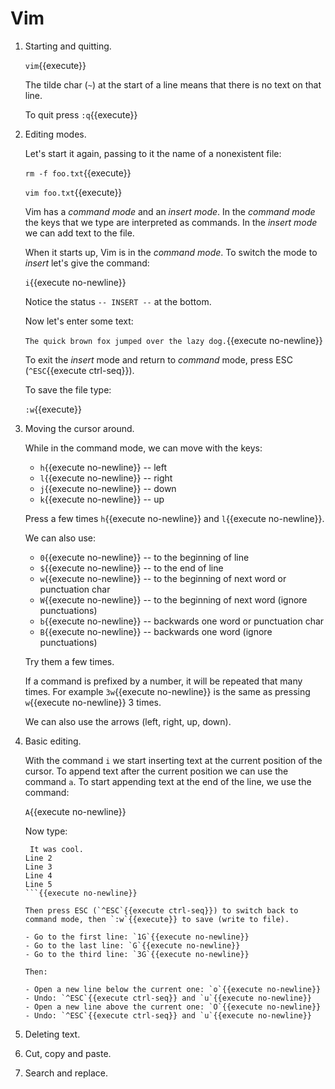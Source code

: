 # Vim

1. Starting and quitting.

   `vim`{{execute}}
   
   The tilde char (`~`) at the start of a line means that there is no
   text on that line.
   
   To quit press `:q`{{execute}}
   
2. Editing modes.

   Let's start it again, passing to it the name of a nonexistent file:

   `rm -f foo.txt`{{execute}}
   
   `vim foo.txt`{{execute}}
   
   Vim has a _command mode_ and an _insert mode_. In the _command
   mode_ the keys that we type are interpreted as commands. In the
   _insert mode_ we can add text to the file.
   
   When it starts up, Vim is in the _command mode_. To switch the mode
   to _insert_ let's give the command:
   
   `i`{{execute no-newline}}
   
   Notice the status `-- INSERT --` at the bottom.
   
   Now let's enter some text:
   
   `The quick brown fox jumped over the lazy dog.`{{execute no-newline}}
   
   To exit the _insert_ mode and return to _command_ mode, press ESC
   (`^ESC`{{execute ctrl-seq}}).
   
   To save the file type:
   
   `:w`{{execute}}
   
3. Moving the cursor around.

   While in the command mode, we can move with the keys:
   
   - `h`{{execute no-newline}} -- left
   - `l`{{execute no-newline}} -- right
   - `j`{{execute no-newline}} -- down
   - `k`{{execute no-newline}} -- up

   Press a few times `h`{{execute no-newline}} and `l`{{execute no-newline}}.
   
   We can also use:
   - `0`{{execute no-newline}} -- to the beginning of line
   - `$`{{execute no-newline}} -- to the end of line
   - `w`{{execute no-newline}} -- to the beginning of next word or punctuation char
   - `W`{{execute no-newline}} -- to the beginning of next word (ignore punctuations)
   - `b`{{execute no-newline}} -- backwards one word or punctuation char
   - `B`{{execute no-newline}} -- backwards one word (ignore punctuations)
   
   Try them a few times.
   
   If a command is prefixed by a number, it will be repeated that many
   times. For example `3w`{{execute no-newline}} is the same as
   pressing `w`{{execute no-newline}} 3 times.
   
   We can also use the arrows (left, right, up, down).
   
4. Basic editing.

   With the command `i` we start inserting text at the current
   position of the cursor. To append text after the current position
   we can use the command `a`. To start appending text at the end of
   the line, we use the command:
   
   `A`{{execute no-newline}}
   
   Now type:
   
   ```
    It was cool.
   Line 2
   Line 3
   Line 4
   Line 5
   ```{{execute no-newline}}
   
   Then press ESC (`^ESC`{{execute ctrl-seq}}) to switch back to
   command mode, then `:w`{{execute}} to save (write to file).
   
   - Go to the first line: `1G`{{execute no-newline}}
   - Go to the last line: `G`{{execute no-newline}}
   - Go to the third line: `3G`{{execute no-newline}}
   
   Then:
   
   - Open a new line below the current one: `o`{{execute no-newline}}
   - Undo: `^ESC`{{execute ctrl-seq}} and `u`{{execute no-newline}}
   - Open a new line above the current one: `O`{{execute no-newline}}
   - Undo: `^ESC`{{execute ctrl-seq}} and `u`{{execute no-newline}}

5. Deleting text.

6. Cut, copy and paste.

7. Search and replace.

